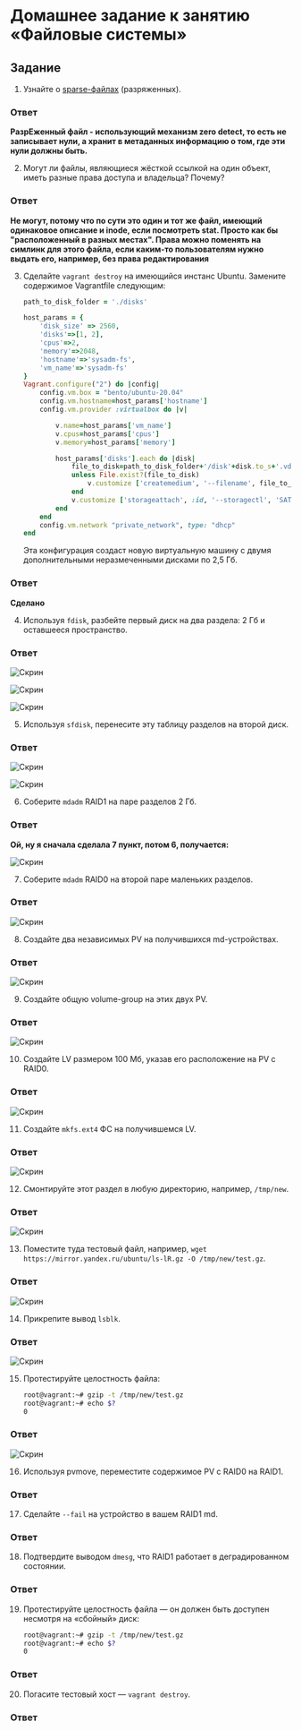 # Домашнее задание к занятию «Файловые системы»


## Задание

1. Узнайте о [sparse-файлах](https://ru.wikipedia.org/wiki/%D0%A0%D0%B0%D0%B7%D1%80%D0%B5%D0%B6%D1%91%D0%BD%D0%BD%D1%8B%D0%B9_%D1%84%D0%B0%D0%B9%D0%BB) (разряженных).

### Ответ 

**РазрЕженный файл - использующий механизм zero detect, то есть не записывает нули, а хранит в метаданных информацию о том, где эти нули должны быть.**


2. Могут ли файлы, являющиеся жёсткой ссылкой на один объект, иметь разные права доступа и владельца? Почему?

### Ответ 

**Не могут, потому что по сути это один и тот же файл, имеющий одинаковое описание и inode, если посмотреть stat. Просто как бы "расположенный в разных местах". Права можно поменять на симлинк для этого файла, если каким-то пользователям нужно выдать его, например, без права редактирования**

3. Сделайте `vagrant destroy` на имеющийся инстанс Ubuntu. Замените содержимое Vagrantfile следующим:

    ```ruby
    path_to_disk_folder = './disks'

    host_params = {
        'disk_size' => 2560,
        'disks'=>[1, 2],
        'cpus'=>2,
        'memory'=>2048,
        'hostname'=>'sysadm-fs',
        'vm_name'=>'sysadm-fs'
    }
    Vagrant.configure("2") do |config|
        config.vm.box = "bento/ubuntu-20.04"
        config.vm.hostname=host_params['hostname']
        config.vm.provider :virtualbox do |v|

            v.name=host_params['vm_name']
            v.cpus=host_params['cpus']
            v.memory=host_params['memory']

            host_params['disks'].each do |disk|
                file_to_disk=path_to_disk_folder+'/disk'+disk.to_s+'.vdi'
                unless File.exist?(file_to_disk)
                    v.customize ['createmedium', '--filename', file_to_disk, '--size', host_params['disk_size']]
                end
                v.customize ['storageattach', :id, '--storagectl', 'SATA Controller', '--port', disk.to_s, '--device', 0, '--type', 'hdd', '--medium', file_to_disk]
            end
        end
        config.vm.network "private_network", type: "dhcp"
    end
    ```

    Эта конфигурация создаст новую виртуальную машину с двумя дополнительными неразмеченными дисками по 2,5 Гб.

### Ответ 

**Сделано**

4. Используя `fdisk`, разбейте первый диск на два раздела: 2 Гб и оставшееся пространство.

### Ответ 

![Скрин](https://github.com/Jlljully/File_systems/blob/main/Screenshot_11.png "1")

![Скрин](https://github.com/Jlljully/File_systems/blob/main/Screenshot_3.png "2")

![Скрин](https://github.com/Jlljully/File_systems/blob/main/Screenshot_4.png "3")

5. Используя `sfdisk`, перенесите эту таблицу разделов на второй диск.

### Ответ 

![Скрин](https://github.com/Jlljully/File_systems/blob/main/Screenshot_5.png "4")

![Скрин](https://github.com/Jlljully/File_systems/blob/main/Screenshot_6.png "5")

6. Соберите `mdadm` RAID1 на паре разделов 2 Гб.

### Ответ 

**Ой, ну я сначала сделала 7 пункт, потом 6, получается:**

![Скрин](https://github.com/Jlljully/File_systems/blob/main/Screenshot_7.png "5")

7. Соберите `mdadm` RAID0 на второй паре маленьких разделов.

### Ответ 

![Скрин](https://github.com/Jlljully/File_systems/blob/main/Screenshot_8.png "6")

8. Создайте два независимых PV на получившихся md-устройствах.

### Ответ 

![Скрин](https://github.com/Jlljully/File_systems/blob/main/Screenshot_9.png "7")

9. Создайте общую volume-group на этих двух PV.

### Ответ 

![Скрин](https://github.com/Jlljully/File_systems/blob/main/Screenshot_10.png "8")

10. Создайте LV размером 100 Мб, указав его расположение на PV с RAID0.

### Ответ 

![Скрин](https://github.com/Jlljully/File_systems/blob/main/Screenshot_12.png "9")

11. Создайте `mkfs.ext4` ФС на получившемся LV.

### Ответ 

![Скрин](https://github.com/Jlljully/File_systems/blob/main/Screenshot_13.png "10")

12. Смонтируйте этот раздел в любую директорию, например, `/tmp/new`.

### Ответ 

![Скрин](https://github.com/Jlljully/File_systems/blob/main/Screenshot_14.png "11")

13. Поместите туда тестовый файл, например, `wget https://mirror.yandex.ru/ubuntu/ls-lR.gz -O /tmp/new/test.gz`.

### Ответ 

![Скрин](https://github.com/Jlljully/File_systems/blob/main/Screenshot_15.png "12")

14. Прикрепите вывод `lsblk`.

### Ответ 

![Скрин](https://github.com/Jlljully/File_systems/blob/main/Screenshot_16.png "13")

15. Протестируйте целостность файла:

    ```bash
    root@vagrant:~# gzip -t /tmp/new/test.gz
    root@vagrant:~# echo $?
    0
    ```

### Ответ 

![Скрин](https://github.com/Jlljully/File_systems/blob/main/Screenshot_17.png "14")

16. Используя pvmove, переместите содержимое PV с RAID0 на RAID1.

### Ответ 



17. Сделайте `--fail` на устройство в вашем RAID1 md.

### Ответ 



18. Подтвердите выводом `dmesg`, что RAID1 работает в деградированном состоянии.

### Ответ 



19. Протестируйте целостность файла — он должен быть доступен несмотря на «сбойный» диск:

    ```bash
    root@vagrant:~# gzip -t /tmp/new/test.gz
    root@vagrant:~# echo $?
    0
    ```

### Ответ 



20. Погасите тестовый хост — `vagrant destroy`.

### Ответ 




